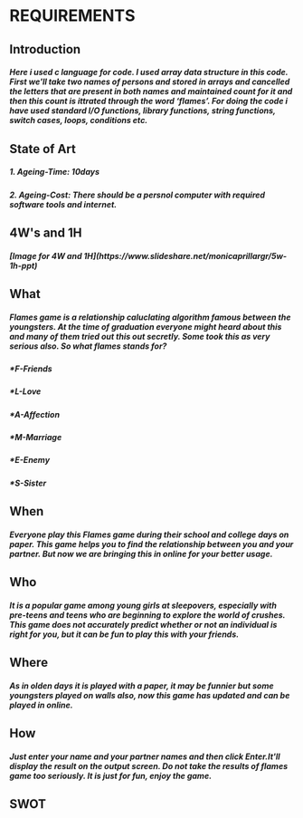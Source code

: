 <h1>REQUIREMENTS
  
<h2>Introduction
  
  
<h5>Here i used c language for code. I used array data structure in this code. First we'll take two names of persons and stored in arrays
and cancelled the letters that are present in both names and maintained count for it and then this count is ittrated through the word
‘flames’. For doing the code i have used standard I/O functions, library functions, string functions, switch cases, loops, conditions etc.

<h2>State of Art
<h5>1. Ageing-Time: 10days
<h5>2. Ageing-Cost: There should be a persnol computer with required software tools and internet.
  
<h2>4W's and 1H
  
<h5>[Image for 4W and 1H](https://www.slideshare.net/monicaprillargr/5w-1h-ppt)
<h2>What
<h5>Flames game is a relationship caluclating algorithm famous between the youngsters. At the time of graduation everyone might heard about this and many of them tried out this out secretly. Some took this as very serious also. So what flames stands for?
<h5>*F-Friends
<h5>*L-Love
<h5>*A-Affection
<h5>*M-Marriage
<h5>*E-Enemy
<h5>*S-Sister
<h2>When
<h5>Everyone play this Flames game during their school and college days on paper. This game helps you to find the relationship between you and your partner. But now we are bringing this in online for your better usage.
<h2>Who
<h5>It is a popular game among young girls at sleepovers, especially with pre-teens and teens who are beginning to explore the world of crushes. This game does not accurately predict whether or not an individual is right for you, but it can be fun to play this with your friends.
<h2>Where
<h5>As in olden days it is played with a paper, it may be funnier but some youngsters played on walls also, now this game has updated and can be played in online.
<h2>How
<h5>Just enter your name and your partner names and then click Enter.It'll display the result on the output screen. Do not take the results of flames game too seriously. It is just for fun, enjoy the game.
<h2>SWOT
